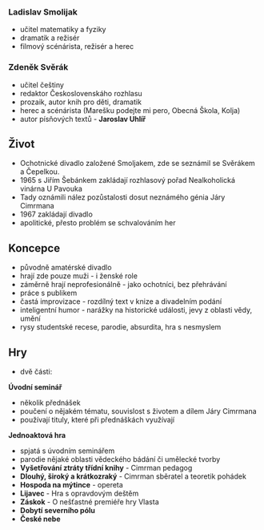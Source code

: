 ### Ladislav Smolijak
- učitel matematiky a fyziky
- dramatik a režisér
- filmový scénárista, režisér a herec

### Zdeněk Svěrák
- učitel češtiny
- redaktor Československáho rozhlasu
- prozaik, autor knih pro děti, dramatik
- herec a scénárista (Marešku podejte mi pero, Obecná Škola, Kolja)
- autor písňových textů - **Jaroslav Uhlíř**

## Život
- Ochotnické divadlo založené Smoljakem, zde se seznámil se Svěrákem a Čepelkou.
- 1965 s Jiřím Šebánkem zakládají rozhlasový pořad Nealkoholická vinárna U Pavouka
- Tady oznámili nález pozůstalosti dosut neznámého génia Járy Cimrmana
- 1967 zakládají divadlo
- apolitické, přesto problém se schvalováním her

## Koncepce
- původně amatérské divadlo
- hrají zde pouze muži - i ženské role
- záměrně hrají neprofesionálně - jako ochotníci, bez přehrávání
- práce s publikem
- častá improvizace - rozdílný text v knize a divadelním podání
- inteligentní humor - narážky na historické události, jevy z oblasti vědy, umění
- rysy studentské recese, parodie, absurdita, hra s nesmyslem

## Hry
- dvě části:

**Úvodní seminář**
- několik přednášek
- poučení o nějakém tématu, souvislost s životem a dílem Járy Cimrmana
- používají tituly, které při přednáškách využívají

**Jednoaktová hra**
- spjatá s úvodním seminářem
- parodie nějaké oblasti vědeckého bádání či umělecké tvorby
- **Vyšetřování ztráty třídní knihy** - Cimrman pedagog
- **Dlouhý, široký a krátkozraký** - Cimrman sběratel a teoretik pohádek
- **Hospoda na mýtince** - opereta
- **Lijavec** - Hra s opravdovým deštěm
- **Záskok** - O nešťastné premiéře hry Vlasta
- **Dobytí severního pólu** 
- **České nebe**
